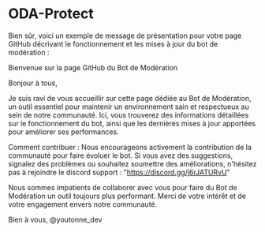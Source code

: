 # ODA-Protect

Bien sûr, voici un exemple de message de présentation pour votre page GitHub décrivant le fonctionnement et les mises à jour du bot de modération :

Bienvenue sur la page GitHub du Bot de Modération

Bonjour à tous,

Je suis ravi de vous accueillir sur cette page dédiée au Bot de Modération, un outil essentiel pour maintenir un environnement sain et respectueux au sein de notre communauté. Ici, vous trouverez des informations détaillées sur le fonctionnement du bot, ainsi que les dernières mises à jour apportées pour améliorer ses performances.

Comment contribuer :
Nous encourageons activement la contribution de la communauté pour faire évoluer le bot. Si vous avez des suggestions, signalez des problèmes ou souhaitez soumettre des améliorations, n'hésitez pas à rejoindre le discord support : "https://discord.gg/j6rJATURvU"

Nous sommes impatients de collaborer avec vous pour faire du Bot de Modération un outil toujours plus performant. Merci de votre intérêt et de votre engagement envers notre communauté.

Bien à vous,
@youtonne_dev
